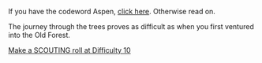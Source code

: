 If you have the codeword Aspen, [click here](!require-codeword!aspen!195). Otherwise read on.

The journey through the trees proves as difficult as when
you first ventured into the Old Forest. 

[Make a SCOUTING roll at Difficulty 10](!roll!scouting!10!679!36)
